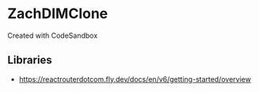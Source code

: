 # ZachDIMClone

Created with CodeSandbox

## Libraries

- https://reactrouterdotcom.fly.dev/docs/en/v6/getting-started/overview

